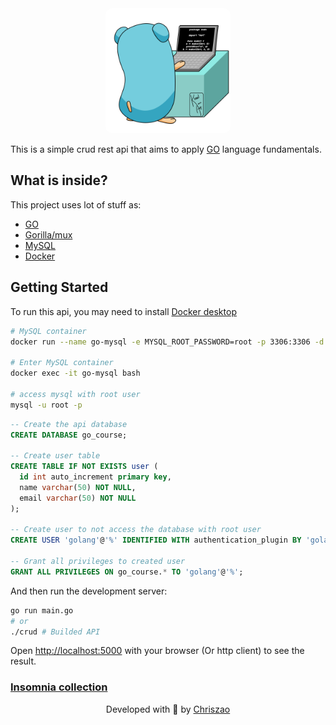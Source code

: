 <div align="center">
  <img style="height: 200px; border-radius: 10px;" src="/assets/golang.gif" />
</div>

This is a simple crud rest api that aims to apply [GO](https://go.dev/learn/) language fundamentals.



## What is inside?

This project uses lot of stuff as:

- [GO](https://go.dev/learn/)
- [Gorilla/mux](https://github.com/gorilla/mux)
- [MySQL](https://dev.mysql.com/doc/mysql-getting-started/en/)
- [Docker](https://docs.docker.com/compose/gettingstarted/)


## Getting Started

To run this api, you may need to install [Docker desktop](https://www.docker.com/products/docker-desktop/)

```bash
# MySQL container
docker run --name go-mysql -e MYSQL_ROOT_PASSWORD=root -p 3306:3306 -d mysql:latest

# Enter MySQL container
docker exec -it go-mysql bash

# access mysql with root user 
mysql -u root -p
```

```sql
-- Create the api database
CREATE DATABASE go_course;

-- Create user table
CREATE TABLE IF NOT EXISTS user (
  id int auto_increment primary key,
  name varchar(50) NOT NULL,
  email varchar(50) NOT NULL
);

-- Create user to not access the database with root user
CREATE USER 'golang'@'%' IDENTIFIED WITH authentication_plugin BY 'golang';

-- Grant all privileges to created user
GRANT ALL PRIVILEGES ON go_course.* TO 'golang'@'%';
```

And then run the development server:

```bash
go run main.go
# or
./crud # Builded API 
```

Open [http://localhost:5000](http://localhost:5000) with your browser (Or http client) to see the result.


### [Insomnia collection](/go_api_insomnia_collection.json)


<div align="center">
  <p>Developed with 💙 by <a href="https://github.com/Chriszao">Chriszao</a></p>
</div>